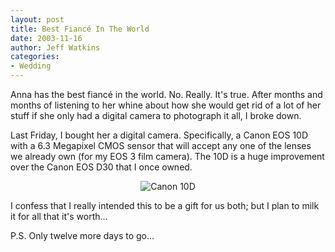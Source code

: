 ```yaml
---
layout: post
title: Best Fiancé In The World
date: 2003-11-16
author: Jeff Watkins
categories:
- Wedding
---
```


<p>Anna has the best fianc&eacute; in the world. No. Really. It's true.
After months and months of listening to her whine about how she would
get rid of a lot of her stuff if she only had a digital camera to
photograph it all, I broke down.</p>
<p>Last Friday, I bought her a digital camera. Specifically, a Canon
EOS 10D with a 6.3 Megapixel CMOS sensor that will accept any one of
the lenses we already own (for my EOS 3 film camera). The 10D is a huge
improvement over the Canon EOS D30 that I once owned.</p>
<p style="text-align:center"> <img
src="http://metrocat.org/images/10D-CL1.jpg" alt="Canon 10D"/></p>
<p>I confess that I really intended this to be a gift for us both; but
I plan to milk it for all that it's worth...</p>
<p>P.S. Only twelve more days to go...</p>